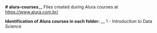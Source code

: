 __# alura-courses____
Files created during Alura courses at https://www.alura.com.br/

__Identification of Alura courses in each folder:__
__
1 - Introduction to Data Science
